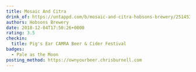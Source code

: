 ```yaml
---
title: Mosaic And Citra
drink_of: https://untappd.com/b/mosaic-and-citra-hobsons-brewery/2514536
authors: Hobsons Brewery
date: 2018-12-04T17:50:26+0000
rating: 3.5
checkin:
  title: Pig's Ear CAMRA Beer & Cider Festival
badges:
  - Pale as the Moon
posting_method: https://ownyourbeer.chrisburnell.com
---
```

